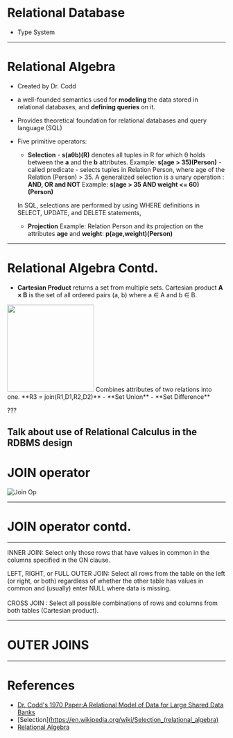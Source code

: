 #  Relational Database
  
 - Type System

---

#  Relational Algebra
  
 - Created by Dr. Codd
 -  a well-founded semantics used for **modeling** the data stored in relational databases, and **defining queries** on it.
 - Provides theoretical foundation for relational databases and query language (SQL)
 - Five primitive operators:
    - **Selection**  - **s(aθb)(R)** denotes all tuples in R for which θ holds between the **a** and the **b** attributes. Example: **s(age > 35)(Person)** - called predicate - selects tuples in Relation Person, where age of the Relation (Person) > 35.
    A generalized selection is a unary operation :   **AND, OR and NOT**
    Example:
     **s(age > 35 AND weight <= 60) (Person)**

     In SQL, selections are performed by using WHERE definitions in SELECT, UPDATE, and DELETE statements,

    - **Projection**
    Example:  Relation Person and its projection on  the attributes **age** and **weight**:
    **p(age,weight)(Person)**
---
#  Relational Algebra Contd.
- **Cartesian Product** returns a set from multiple sets.
    Cartesian product **A × B** is the set of all ordered pairs (a, b) where a ∈ A and b ∈ B. 
<img src="md/CartesianProduct.png" height='200'/>
Combines attributes of two relations into one.
**R3 = join(R1,D1,R2,D2)**
- **Set Union**
- **Set Difference**

???

Talk about use of Relational Calculus in the RDBMS design
---

# JOIN operator

![Join Op](http://www1.udel.edu/evelyn/SQL-Class2/joins.jpg)

---
# JOIN operator contd.


<hr/>
INNER JOIN:  Select only those rows that have values in common in the columns specified in the ON clause.

<br/> 

LEFT, RIGHT, or FULL OUTER JOIN:  Select all rows from the table on the left (or right, or both) regardless of whether the other table has values in common and (usually) enter NULL where data is missing.   
<br/> 
CROSS JOIN :  Select all possible combinations of  rows and columns from both tables (Cartesian product). 
           
---
# OUTER JOINS


---
# References
- [Dr. Codd's 1970 Paper:A Relational Model of Data for
Large Shared Data Banks](https://www.seas.upenn.edu/~zives/03f/cis550/codd.pdf)
- [Selection](https://en.wikipedia.org/wiki/Selection_(relational_algebra)
- [Relational Algebra](http://www.cs.rochester.edu/~nelson/courses/csc_173/relations/algebra.html)



 
